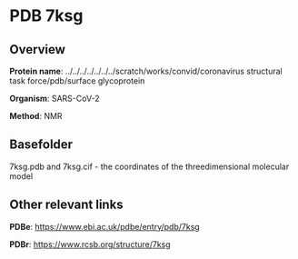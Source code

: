 # PDB 7ksg

## Overview

**Protein name**: ../../../../../../../scratch/works/convid/coronavirus structural task force/pdb/surface glycoprotein

**Organism**: SARS-CoV-2

**Method**: NMR



## Basefolder

7ksg.pdb and 7ksg.cif - the coordinates of the threedimensional molecular model



## Other relevant links 
**PDBe**:  https://www.ebi.ac.uk/pdbe/entry/pdb/7ksg
 
**PDBr**: https://www.rcsb.org/structure/7ksg 
